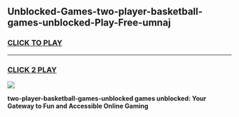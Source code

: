 
## Unblocked-Games-two-player-basketball-games-unblocked-Play-Free-umnaj
<h3>
<a href="https://premium76.site?title=two-player-basketball-games-unblocked&ref=17A">CLICK TO PLAY</a></h3>
<hr>

<h3>
<a href="https://premium76.site?title=two-player-basketball-games-unblocked&ref=17A">CLICK 2 PLAY</a>
  
</h3>

<a href="https://premium76.site?title=two-player-basketball-games-unblocked&ref=17A"><img src="https://clearcache.store/games.png"></a>


**two-player-basketball-games-unblocked games unblocked: Your Gateway to Fun and Accessible Online Gaming**
